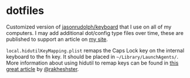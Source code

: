# dotfiles

Customized version of [jasonrudolph/keyboard](https://github.com/jasonrudolph/keyboard) that I use on all of my computers. I may add additional dot/config type files over time, these are published to support an article on [my site](https://josephmclaughl.in/posts/hammerspoon/).

`local.hidutilKeyMapping.plist` remaps the Caps Lock key on the internal keyboard to the fn key. It should be placed in `~/Library/LaunchAgents/`. More information about using hidutil to remap keys can be found in [this great article](https://rakhesh.com/mac/using-hidutil-to-map-macos-keyboard-keys/) by [@rakheshster](https://github.com/rakheshster).
